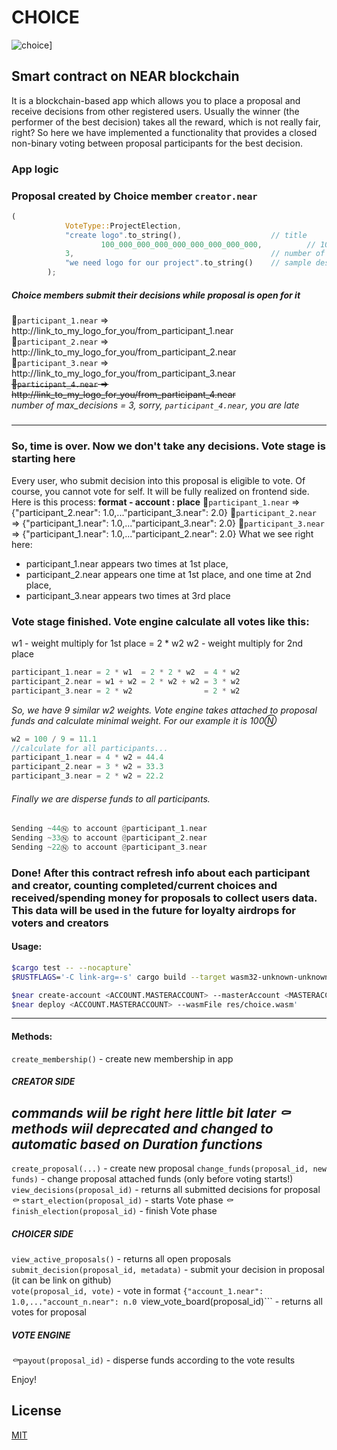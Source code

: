 # CHOICE 
![choice](https://github.com/YellingOilbird/choice/assets/logo2.svg)] 
## Smart contract on NEAR blockchain

It is a blockchain-based app which allows you to place a proposal and receive decisions from other registered users.
Usually the winner (the performer of the best decision) takes all the reward, which is not really fair, right?
So here we have implemented a functionality that provides a closed non-binary voting between proposal participants for the best decision.

### App logic
### Proposal created by Choice member ```creator.near```
```rust
(
			VoteType::ProjectElection,          
			"create logo".to_string(),                    // title  
                    100_000_000_000_000_000_000_000_000,          // 100Ⓝ  
			3,                                            // number of max_decisions  
			"we need logo for our project".to_string()    // sample description  
		);
```
##### Choice members submit their decisions while proposal is open for it
👨```participant_1.near``` =>  http://link_to_my_logo_for_you/from_participant_1.near   
👨```participant_2.near``` =>  http://link_to_my_logo_for_you/from_participant_2.near  
👨```participant_3.near``` =>  http://link_to_my_logo_for_you/from_participant_3.near  
~~👤```participant_4.near``` =>  http://link_to_my_logo_for_you/from_participant_4.near~~  
*number of max_decisions = 3, sorry, ```participant_4.near```, you are late*
#####
---
### So, time is over. Now we don't take any decisions. Vote stage is starting here
Every user, who submit decision into this proposal is eligible to vote. Of course, you cannot vote for self.
It will be fully realized on frontend side. Here is this process:
**format - account : place**
👨```participant_1.near``` =>  {"participant_2.near": 1.0,..."participant_3.near": 2.0}
👨```participant_2.near``` =>  {"participant_1.near": 1.0,..."participant_3.near": 2.0}
👨```participant_3.near``` =>  {"participant_1.near": 1.0,..."participant_2.near": 2.0}
What we see right here: 
- participant_1.near appears two times at 1st place,
- participant_2.near appears one time at 1st place, and one time at 2nd place,
- participant_3.near appears two times at 3rd place
### Vote stage finished. Vote engine calculate all votes like this:
w1 - weight multiply for 1st place = 2 * w2 
w2 - weight multiply for 2nd place 
```rust
participant_1.near = 2 * w1  = 2 * 2 * w2  = 4 * w2
participant_2.near = w1 + w2 = 2 * w2 + w2 = 3 * w2 
participant_3.near = 2 * w2                = 2 * w2 
```
*So, we have 9 similar w2 weights. Vote engine takes attached to proposal funds and calculate minimal weight. For our example it is 100Ⓝ*

```rust
w2 = 100 / 9 = 11.1
//calculate for all participants...
participant_1.near = 4 * w2 = 44.4
participant_2.near = 3 * w2 = 33.3
participant_3.near = 2 * w2 = 22.2
```
###### Finally we are disperse funds to all participants.
```rust
Sending ~44Ⓝ to account @participant_1.near
Sending ~33Ⓝ to account @participant_2.near
Sending ~22Ⓝ to account @participant_3.near
```
### Done! After this contract refresh info about each participant and creator, counting completed/current choices and received/spending money for proposals to collect users data. This data will be used in the future for loyalty airdrops for voters and creators

#### Usage:

```bash
$cargo test -- --nocapture`
$RUSTFLAGS='-C link-arg=-s' cargo build --target wasm32-unknown-unknown --release`
```
```bash
$near create-account <ACCOUNT.MASTERACCOUNT> --masterAccount <MASTERACCOUNT>
$near deploy <ACCOUNT.MASTERACCOUNT> --wasmFile res/choice.wasm'
```

---

#### Methods:
```create_membership()```                    - create new membership in app
##### CREATOR SIDE
*<near> commands wiil be right here little bit later*
*⚰️ methods wiil deprecated and changed to automatic based on Duration functions*
---
```create_proposal(...)```                   - create new proposal 
```change_funds(proposal_id, new funds)```   - change proposal attached funds (only before voting starts!) 
```view_decisions(proposal_id)```            - returns all submitted decisions for proposal  
*⚰️* ```start_election(proposal_id)```       - starts Vote phase
*⚰️* ```finish_election(proposal_id)```      - finish Vote phase 
##### CHOICER SIDE 
```view_active_proposals()```                 - returns all open proposals  
```submit_decision(proposal_id, metadata)```  - submit your decision in proposal (it can be link on github)   
```vote(proposal_id, vote)```                 - vote in format ```{"account_1.near": 1.0,..."account_n.near": n.0
```view_vote_board(proposal_id)```            - returns all votes for proposal
##### VOTE ENGINE       
*⚰️*```payout(proposal_id)```                 - disperse funds according to the vote results

Enjoy!  



## License
[MIT](https://choosealicense.com/licenses/mit/)
